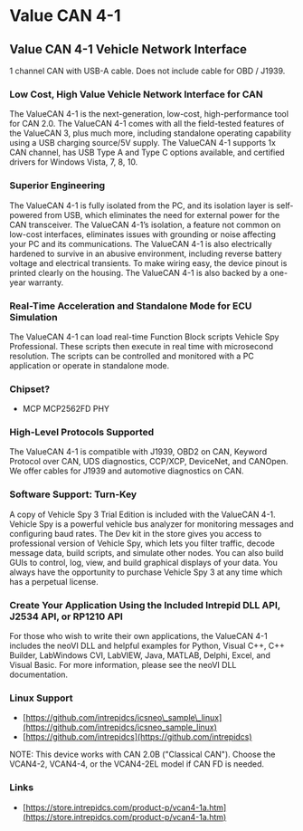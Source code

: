 # Value CAN 4-1



## Value CAN 4-1 Vehicle Network Interface

1 channel CAN with USB-A cable. Does not include cable for OBD / J1939.

### Low Cost, High Value Vehicle Network Interface for CAN

The ValueCAN 4-1 is the next-generation, low-cost, high-performance tool for CAN 2.0. The ValueCAN 4-1 comes with all the field-tested features of the ValueCAN 3, plus much more, including standalone operating capability using a USB charging source/5V supply. The ValueCAN 4-1 supports 1x CAN channel, has USB Type A and Type C options available, and certified drivers for Windows Vista, 7, 8, 10.

### Superior Engineering

The ValueCAN 4-1 is fully isolated from the PC, and its isolation layer is self-powered from USB, which eliminates the need for external power for the CAN transceiver. The ValueCAN 4-1’s isolation, a feature not common on low-cost interfaces, eliminates issues with grounding or noise affecting your PC and its communications. The ValueCAN 4-1 is also electrically hardened to survive in an abusive environment, including reverse battery voltage and electrical transients. To make wiring easy, the device pinout is printed clearly on the housing. The ValueCAN 4-1 is also backed by a one-year warranty.

### Real-Time Acceleration and Standalone Mode for ECU Simulation

The ValueCAN 4-1 can load real-time Function Block scripts Vehicle Spy Professional. These scripts then execute in real time with microsecond resolution. The scripts can be controlled and monitored with a PC application or operate in standalone mode.

### Chipset?

* MCP MCP2562FD PHY

### High-Level Protocols Supported

The ValueCAN 4-1 is compatible with J1939, OBD2 on CAN, Keyword Protocol over CAN, UDS diagnostics, CCP/XCP, DeviceNet, and CANOpen. We offer cables for J1939 and automotive diagnostics on CAN.

### Software Support: Turn-Key

A copy of Vehicle Spy 3 Trial Edition is included with the ValueCAN 4-1. Vehicle Spy is a powerful vehicle bus analyzer for monitoring messages and configuring baud rates. The Dev kit in the store gives you access to professional version of Vehicle Spy, which lets you filter traffic, decode message data, build scripts, and simulate other nodes. You can also build GUIs to control, log, view, and build graphical displays of your data. You always have the opportunity to purchase Vehicle Spy 3 at any time which has a perpetual license.

### Create Your Application Using the Included Intrepid DLL API, J2534 API, or RP1210 API

For those who wish to write their own applications, the ValueCAN 4-1 includes the neoVI DLL and helpful examples for Python, Visual C++, C++ Builder, LabWindows CVI, LabVIEW, Java, MATLAB, Delphi, Excel, and Visual Basic. For more information, please see the neoVI DLL documentation.

### Linux Support

* [https://github.com/intrepidcs/icsneo\_sample\_linux](https://github.com/intrepidcs/icsneo_sample_linux)
* [https://github.com/intrepidcs](https://github.com/intrepidcs)

NOTE: This device works with CAN 2.0B \("Classical CAN"\). Choose the VCAN4-2, VCAN4-4, or the VCAN4-2EL model if CAN FD is needed.

### Links

* [https://store.intrepidcs.com/product-p/vcan4-1a.htm](https://store.intrepidcs.com/product-p/vcan4-1a.htm)

